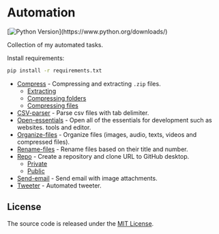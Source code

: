 # Automation

[![Python Version](https://img.shields.io/badge/python-3.6.1-brightgreen.svg?)](https://www.python.org/downloads/)

Collection of my automated tasks.

Install requirements:

```sh
pip install -r requirements.txt
```

- [Compress](https://github.com/endormi/automation/blob/master/compress) - Compressing and extracting `.zip` files.
  - [Extracting](https://github.com/endormi/automation/blob/master/compress/extract.py)
  - [Compressing folders](https://github.com/endormi/automation/blob/master/compress/zip_folder.py)
  - [Compressing files](https://github.com/endormi/automation/blob/master/compress/zip.py)
- [CSV-parser](https://github.com/endormi/automation/blob/master/csv-parser/parse.py) - Parse csv files with tab delimiter.
- [Open-essentials](https://github.com/endormi/automation/blob/master/open-essentials/essentials.py) - Open all of the essentials for development such as websites. tools and editor.
- [Organize-files](https://github.com/endormi/automation/blob/master/organize-files/organizer.py) - Organize files (images, audio, texts, videos and compressed files).
- [Rename-files](https://github.com/endormi/automation/blob/master/rename-files/rename-files.py) - Rename files based on their title and number.
- [Repo](https://github.com/endormi/automation/blob/master/repo) - Create a repository and clone URL to GitHub desktop.
  - [Private](https://github.com/endormi/automation/blob/master/repo/priv.py)
  - [Public](https://github.com/endormi/automation/blob/master/repo/publ.py)
- [Send-email](https://github.com/endormi/automation/blob/master/send-email/send-mail.py) - Send email with image attachments.
- [Tweeter](https://github.com/endormi/automation/blob/master/tweeter/tweet.py) - Automated tweeter.

## License

The source code is released under the [MIT License](https://github.com/endormi/automation/blob/master/LICENSE).
